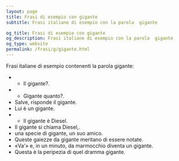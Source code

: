 ```yaml
---
layout: page
title: Frasi di esempio con gigante 
subtitle: Frasi italiane di esempio con la parola  gigante

og_title: Frasi di esempio con gigante 
og_description: Frasi italiane di esempio con la parola  gigante
og_type: website
permalink: /frasi/g/gigante.html
---
```


Frasi italiane di esempio contenenti la parola gigante:


- - Il gigante?.
- - Gigante quanto?.
- Salve, risponde il gigante.
- Lui è un gigante.
- - Il gigante è Diesel.
- Il gigante si chiama Diesel,.
- una specie di gigante, un suo amico.
- Queste gaiezze da gigante meritano di essere notate.
- «Va'» e, in un minuto, da marmocchio diventa un gigante.
- Questa è la peripezia di quel dramma gigante.
